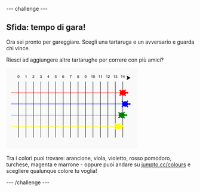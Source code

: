 --- challenge ---

## Sfida: tempo di gara!

Ora sei pronto per gareggiare. Scegli una tartaruga e un avversario e guarda chi vince.

Riesci ad aggiungere altre tartarughe per correre con più amici?

![screenshot](images/race-more.png)

Tra i colori puoi trovare: arancione, viola, violetto, rosso pomodoro, turchese, magenta e marrone - oppure puoi andare su [jumpto.cc/colours](http://jumpto.cc/colours) e scegliere qualunque colore tu voglia!

--- /challenge ---